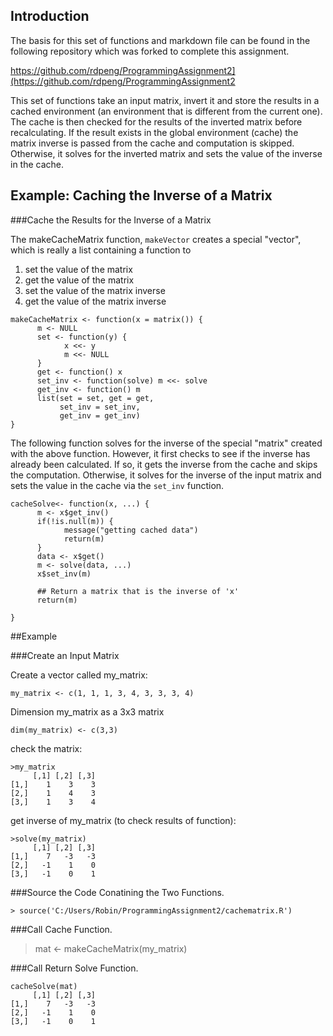 ## Introduction

The basis for this set of functions and markdown file can be found in the following repository which
was forked to complete this assignment.

https://github.com/rdpeng/ProgrammingAssignment2](https://github.com/rdpeng/ProgrammingAssignment2

This set of functions take an input matrix, invert it and store the results
in a cached environment (an environment that is different from the current
one). The cache is then checked for the results of the inverted matrix before
recalculating. If the result exists in the global environment (cache) the
matrix inverse is passed from the cache and computation is skipped. 
Otherwise, it solves for the inverted matrix and sets the value of the
inverse in the cache.

## Example: Caching the Inverse of a Matrix

###Cache the Results for the Inverse of a Matrix

The makeCacheMatrix function, `makeVector` creates a special "vector", which is
really a list containing a function to

1.  set the value of the matrix
2.  get the value of the matrix
3.  set the value of the matrix inverse
4.  get the value of the matrix inverse

````
makeCacheMatrix <- function(x = matrix()) {
      m <- NULL
      set <- function(y) {
            x <<- y
            m <<- NULL
      }
      get <- function() x
      set_inv <- function(solve) m <<- solve
      get_inv <- function() m
      list(set = set, get = get,
           set_inv = set_inv,
           get_inv = get_inv)
}
````

The following function solves for the inverse of the special "matrix"
created with the above function. However, it first checks to see if the
inverse has already been calculated. If so, it gets the inverse from the
cache and skips the computation. Otherwise, it solves for the inverse of
the input matrix and sets the value in the cache via the `set_inv`
function.

````
cacheSolve<- function(x, ...) {
      m <- x$get_inv()
      if(!is.null(m)) {
            message("getting cached data")
            return(m)
      }
      data <- x$get()
      m <- solve(data, ...)
      x$set_inv(m)
      
      ## Return a matrix that is the inverse of 'x'
      return(m)

}
````

##Example 

###Create an Input Matrix

Create a vector called my_matrix:
````
my_matrix <- c(1, 1, 1, 3, 4, 3, 3, 3, 4)
````

Dimension my_matrix as a 3x3 matrix

````
dim(my_matrix) <- c(3,3)
````

check the matrix:

````
>my_matrix
     [,1] [,2] [,3]
[1,]    1    3    3
[2,]    1    4    3
[3,]    1    3    4
````


get inverse of my_matrix (to check results of function):

````
>solve(my_matrix)
     [,1] [,2] [,3]
[1,]    7   -3   -3
[2,]   -1    1    0
[3,]   -1    0    1
````

###Source the Code Conatining the Two Functions.

````
> source('C:/Users/Robin/ProgrammingAssignment2/cachematrix.R')
````

###Call Cache Function.

> mat <- makeCacheMatrix(my_matrix)

###Call Return Solve Function.

````
cacheSolve(mat)
     [,1] [,2] [,3]
[1,]    7   -3   -3
[2,]   -1    1    0
[3,]   -1    0    1
````
